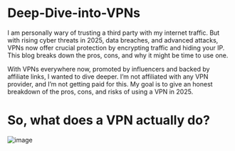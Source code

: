 # Deep-Dive-into-VPNs
I am personally wary of trusting a third party with my internet traffic. But with rising cyber threats in 2025, data breaches, and advanced attacks, VPNs now offer crucial protection by encrypting traffic and hiding your IP. This blog breaks down the pros, cons, and why it might be time to use one.

With VPNs everywhere now, promoted by influencers and backed by affiliate links, I wanted to dive deeper. I’m not affiliated with any VPN provider, and I’m not getting paid for this. My goal is to give an honest breakdown of the pros, cons, and risks of using a VPN in 2025.

# So, what does a VPN actually do?


![image](https://github.com/user-attachments/assets/cc90b26d-ac58-4b76-ab5e-9021338da19d)
